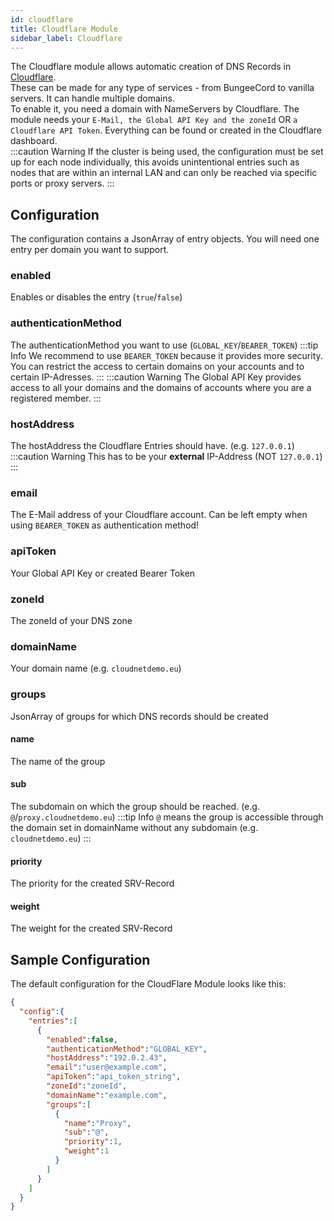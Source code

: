 ```yaml
---
id: cloudflare
title: Cloudflare Module
sidebar_label: Cloudflare
---
```


The Cloudflare module allows automatic creation of DNS Records in [Cloudflare](https://cloudflare.com/).  
These can be made for any type of services - from BungeeCord to vanilla servers. It can handle multiple domains.  
To enable it, you need a domain with NameServers by Cloudflare. The module needs your `E-Mail, the Global API Key and the zoneId` OR `a Cloudflare API Token`. Everything can be found or created in the Cloudflare dashboard.  
:::caution Warning
If the cluster is being used, the configuration must be set up for each node individually, this avoids unintentional entries such as nodes that are within an internal LAN and can only be reached via specific ports or proxy servers.
:::
## Configuration
The configuration contains a JsonArray of entry objects. You will need one entry per domain you want to support.
### enabled
Enables or disables the entry (`true`/`false`)
### authenticationMethod
The authenticationMethod you want to use (`GLOBAL_KEY`/`BEARER_TOKEN`)
:::tip Info
We recommend to use `BEARER_TOKEN` because it provides more security.  
You can restrict the access to certain domains on your accounts and to certain IP-Adresses.
:::
:::caution Warning
The Global API Key provides access to all your domains and the domains of accounts where you are a registered member.
:::
### hostAddress
The hostAddress the Cloudflare Entries should have. (e.g. `127.0.0.1`)
:::caution Warning
This has to be your **external** IP-Address (NOT `127.0.0.1`)
:::
### email
The E-Mail address of your Cloudflare account. Can be left empty when using `BEARER_TOKEN` as authentication method!
### apiToken
Your Global API Key or created Bearer Token
### zoneId
The zoneId of your DNS zone
### domainName
Your domain name (e.g. `cloudnetdemo.eu`)
### groups
JsonArray of groups for which DNS records should be created
#### name
The name of the group
#### sub
The subdomain on which the group should be reached. (e.g. `@`/`proxy.cloudnetdemo.eu`)
:::tip Info
`@` means the group is accessible through the domain set in domainName without any subdomain (e.g. `cloudnetdemo.eu`)
:::
#### priority
The priority for the created SRV-Record
#### weight
The weight for the created SRV-Record
## Sample Configuration
The default configuration for the CloudFlare Module looks like this:
```json
{
  "config":{
    "entries":[
      {
        "enabled":false,
        "authenticationMethod":"GLOBAL_KEY",
        "hostAddress":"192.0.2.43",
        "email":"user@example.com",
        "apiToken":"api_token_string",
        "zoneId":"zoneId",
        "domainName":"example.com",
        "groups":[
          {
            "name":"Proxy",
            "sub":"@",
            "priority":1,
            "weight":1
          }
        ]
      }
    ]
  }
}
```